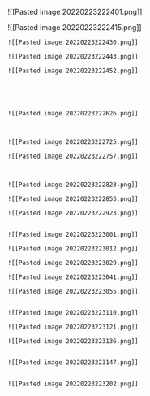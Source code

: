 ![[Pasted image 20220223222401.png]]

![[Pasted image 20220223222415.png]]

	![[Pasted image 20220223222430.png]]

	![[Pasted image 20220223222443.png]]

	![[Pasted image 20220223222452.png]]





	![[Pasted image 20220223222626.png]]

	
	
	![[Pasted image 20220223222725.png]]

	![[Pasted image 20220223222757.png]]



	![[Pasted image 20220223222823.png]]

	![[Pasted image 20220223222853.png]]

	![[Pasted image 20220223222923.png]]


	![[Pasted image 20220223223001.png]]

	![[Pasted image 20220223223012.png]]

	![[Pasted image 20220223223029.png]]

	![[Pasted image 20220223223041.png]]

	![[Pasted image 20220223223055.png]]


	![[Pasted image 20220223223110.png]]

	![[Pasted image 20220223223121.png]]

	![[Pasted image 20220223223136.png]]


	![[Pasted image 20220223223147.png]]


	![[Pasted image 20220223223202.png]]